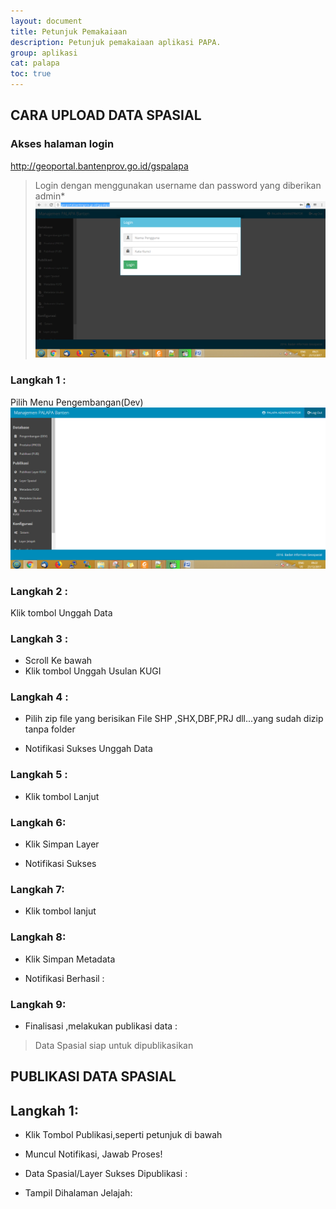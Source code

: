```yaml
---
layout: document
title: Petunjuk Pemakaiaan
description: Petunjuk pemakaiaan aplikasi PAPA.
group: aplikasi
cat: palapa
toc: true
---
```


## CARA UPLOAD DATA SPASIAL
### Akses halaman login
http://geoportal.bantenprov.go.id/gspalapa
> Login dengan menggunakan username dan password yang diberikan admin*
[![Akses halaman login](/document/aplikasi/palapa/images/petunjuk-pemakaian/petunjuk-pemakaian-halaman-login.png)](/document/aplikasi/palapa/images/petunjuk-pemakaian/petunjuk-pemakaian-halaman-login.png)

### Langkah 1 :
Pilih Menu Pengembangan(Dev)
[![Akses halaman login](/document/aplikasi/palapa/images/petunjuk-pemakaian/pertunjuk-pemakaian-pilih-menu-pengembangan.png)](/document/aplikasi/palapa/images/petunjuk-pemakaian/pertunjuk-pemakaian-pilih-menu-pengembangan.png)
### Langkah 2 :
Klik tombol Unggah Data

### Langkah 3 :
- Scroll Ke bawah
- Klik tombol Unggah Usulan KUGI

### Langkah 4 :
- Pilih zip file yang berisikan File SHP ,SHX,DBF,PRJ dll...yang sudah dizip tanpa folder


- Notifikasi Sukses Unggah Data

### Langkah 5 :
- Klik tombol Lanjut


### Langkah 6:
- Klik Simpan Layer

- Notifikasi Sukses

### Langkah 7:
- Klik tombol lanjut


### Langkah 8:
- Klik Simpan Metadata

- Notifikasi Berhasil :

### Langkah 9:
- Finalisasi ,melakukan publikasi data :
> Data Spasial siap untuk dipublikasikan

## PUBLIKASI DATA SPASIAL

## Langkah 1:
- Klik Tombol Publikasi,seperti petunjuk di bawah

- Muncul Notifikasi, Jawab Proses!

- Data Spasial/Layer Sukses Dipublikasi :

- Tampil Dihalaman Jelajah:

